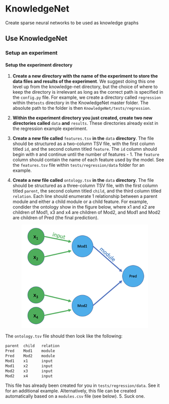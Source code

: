 # KnowledgeNet
Create sparse neural networks to be used as knowledge graphs


## Use KnowledgeNet

### Setup an experiment
#### Setup the experiment directory

1. **Create a new directory with the name of the experiment to store the data 
files and results of the experiment**. We suggest doing this one level 
up from the knowledge-net directory, but the choice of where to keep the 
directory is irrelevant as long as the correct path is specified in the 
`config.py` file. For example, we create a directory called `regression` 
within the`tests` directory in the KnowledgeNet master folder. The absolute path 
to the folder is then `KnowledgeNet/tests/regression`. 

2. **Within the experiment directory you just created, create two new
   directories called** `data` **and** `results`. These directories already
exist in the regression example experiment. 

3. **Create a new file called** `features.tsv` **in the** `data` **directory**.
The file should be structured as a two-column TSV file, with the first
column titled `id`, and the second column titled `feature`. The `id` column
should begin with `0` and continue until the number of features - 1. The
`feature` column should contain the name of each feature used by the model. See
the `features.tsv` file within `tests/regression/data` folder for an example. 

4. **Create a new file called** `ontology.tsv` **in the** `data` **directory**. 
The file should be structured as a three-column TSV file, with the first column 
titled `parent`, the second column titled `child`, and the third column titled
`relation`. Each line should enumerate 1 relationship between a parent module 
and either a child module or a child feature. For example, condider the ontology 
show in the figure below, where x1 and x2 are children of Mod1, x3 and x4 are 
children of Mod2, and Mod1 and Mod2 are children of Pred (the final prediction).



<p align="center">
    <img src="images/ontology_example.png" width="400"/>
</p>


The `ontology.tsv` file should then look like the following:

    parent  child   relation
    Pred    Mod1    module
    Pred    Mod2    module
    Mod1    x1      input
    Mod1    x2      input
    Mod2    x3      input
    Mod2    x4      input

This file has already been created for you in `tests/regression/data`. See it 
for an additional example. Alternatively, this file can be created automatically
based on a `modules.csv` file (see below).
5. Suck one.




